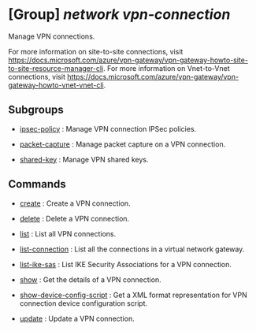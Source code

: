 # [Group] _network vpn-connection_

Manage VPN connections.

For more information on site-to-site connections, visit https://docs.microsoft.com/azure/vpn-gateway/vpn-gateway-howto-site-to-site-resource-manager-cli. For more information on Vnet-to-Vnet connections, visit https://docs.microsoft.com/azure/vpn-gateway/vpn-gateway-howto-vnet-vnet-cli.

## Subgroups

- [ipsec-policy](/Commands/network/vpn-connection/ipsec-policy/readme.md)
: Manage VPN connection IPSec policies.

- [packet-capture](/Commands/network/vpn-connection/packet-capture/readme.md)
: Manage packet capture on a VPN connection.

- [shared-key](/Commands/network/vpn-connection/shared-key/readme.md)
: Manage VPN shared keys.

## Commands

- [create](/Commands/network/vpn-connection/_create.md)
: Create a VPN connection.

- [delete](/Commands/network/vpn-connection/_delete.md)
: Delete a VPN connection.

- [list](/Commands/network/vpn-connection/_list.md)
: List all VPN connections.

- [list-connection](/Commands/network/vpn-connection/_list-connection.md)
: List all the connections in a virtual network gateway.

- [list-ike-sas](/Commands/network/vpn-connection/_list-ike-sas.md)
: List IKE Security Associations for a VPN connection.

- [show](/Commands/network/vpn-connection/_show.md)
: Get the details of a VPN connection.

- [show-device-config-script](/Commands/network/vpn-connection/_show-device-config-script.md)
: Get a XML format representation for VPN     connection device configuration script.

- [update](/Commands/network/vpn-connection/_update.md)
: Update a VPN connection.
